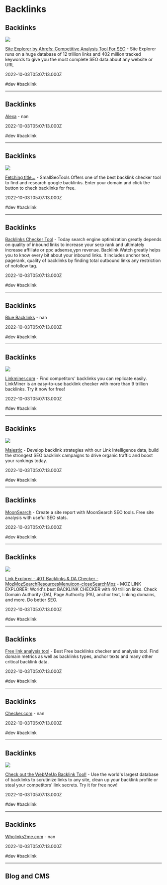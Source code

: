 # Backlinks

## Backlinks

![](https://static.ahrefs.com/static/assets/site-explorer.e2aaf97ddc345b25e3fd.png)

[Site Explorer by Ahrefs: Competitive Analysis Tool For SEO](https://ahrefs.com/site-explorer) - Site Explorer runs on a huge database of 12 trillion links and 402 million tracked keywords to give you the most complete SEO data about any website or URL

2022-10-03T05:07:13.000Z

#dev #backlink

---

## Backlinks

[Alexa](https://www.alexa.com) - nan

2022-10-03T05:07:13.000Z

#dev #backlink

---

## Backlinks

![](https://cdn.smallseotools.com/og-images/1681293087-backlink-checker.png)

[Fetching title...](https://smallseotools.com/backlink-checker) - SmallSeoTools Offers one of the best backlink checker tool to find and research google backlinks. Enter your domain and click the button to check backlinks for free.

2022-10-03T05:07:13.000Z

#dev #backlink

---

## Backlinks

[Backlinks Checker Tool](https://www.backlinkwatch.com) - Today search engine optimization greatly depends on quality of inbound links to increase your serp rank and ultimately increase affiliate or ppc adsense,ypn revenue. Backlink Watch greatly helps you to know every bit about your inbound links. It includes anchor text, pagerank, quality of backlinks by finding total outbound links any restriction of nofollow tag.

2022-10-03T05:07:13.000Z

#dev #backlink

---

## Backlinks

[Blue Backlinks](https://bluebacklinks.com) - nan

2022-10-03T05:07:13.000Z

#dev #backlink

---

## Backlinks

![](https://mangools.com/linkminer/linkminer/assets/images/ogimage.png)

[Linkminer.com](https://linkminer.com) - Find competitors' backlinks you can replicate easily. LinkMiner is an easy-to-use backlink checker with more than 9 trillion backlinks. Try it now for free!

2022-10-03T05:07:13.000Z

#dev #backlink

---

## Backlinks

![](https://majestic.com/static/images/majestic/majestic.com-logo-white-on-blue.png)

[Majestic](https://majestic.com) - Develop backlink strategies with our Link Intelligence data, build the strongest SEO backlink campaigns to drive organic traffic and boost your rankings today.

2022-10-03T05:07:13.000Z

#dev #backlink

---

## Backlinks

[MoonSearch](https://moonsearch.com) - Create a site report with MoonSearch SEO tools. Free site analysis with useful SEO stats.

2022-10-03T05:07:13.000Z

#dev #backlink

---

## Backlinks

![](https://moz.com/images/cms/1520244_MozGraphicsResizing_Roger-Link-Explorer_120822.jpg?w=1200&h=630&q=82&auto=format&fit=crop&dm=1670963121&s=469b0bb8572a04bbd40b99687936e2ed)

[Link Explorer - 40T Backlinks & DA Checker - MozMozSearchResourcesMenuicon-closeSearchMoz](https://moz.com/link-explorer) - MOZ LINK EXPLORER: World's best BACKLINK CHECKER with 40 trillion links. Check Domain Authority (DA), Page Authority (PA), anchor text, linking domains, and more. Do better SEO.

2022-10-03T05:07:13.000Z

#dev #backlink

---

## Backlinks

[Free link analysis tool](https://www.openlinkprofiler.org) - Best Free backlinks checker and analysis tool. Find domain metrics as well as backlinks types, anchor texts and many other critical backlink data.

2022-10-03T05:07:13.000Z

#dev #backlink

---

## Backlinks

[Checker.com](https://checker.com) - nan

2022-10-03T05:07:13.000Z

#dev #backlink

---

## Backlinks

![](https://www.link-assistant.com/images/backlink-checker-index/fb.png)

[Check out the WebMeUp Backlink Tool!](https://webmeup.com) - Use the world's largest database of backlinks to scrutinize links to any site, clean up your backlink profile or steal your competitors' link secrets. Try it for free now!

2022-10-03T05:07:13.000Z

#dev #backlink

---

## Backlinks

[Wholinks2me.com](https://www.wholinks2me.com) - nan

2022-10-03T05:07:13.000Z

#dev #backlink

---

## Blog and CMS
